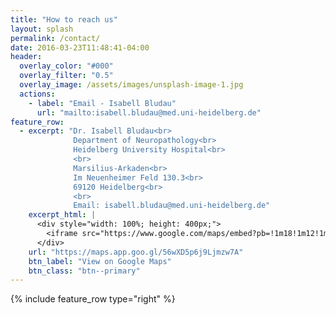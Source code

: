 ```yaml
---
title: "How to reach us"
layout: splash
permalink: /contact/
date: 2016-03-23T11:48:41-04:00
header:
  overlay_color: "#000"
  overlay_filter: "0.5"
  overlay_image: /assets/images/unsplash-image-1.jpg
  actions:
    - label: "Email - Isabell Bludau"
      url: "mailto:isabell.bludau@med.uni-heidelberg.de"
feature_row:
  - excerpt: "Dr. Isabell Bludau<br>
              Department of Neuropathology<br>
              Heidelberg University Hospital<br>
              ​<br>
              Marsilius-Arkaden<br>
              Im Neuenheimer Feld 130.3<br>
              69120 Heidelberg<br>
              ​<br>
              Email: isabell.bludau@med.uni-heidelberg.de"
    excerpt_html: |
      <div style="width: 100%; height: 400px;">
        <iframe src="https://www.google.com/maps/embed?pb=!1m18!1m12!1m3!1d5191.579672564542!2d8.668085077051334!3d49.412879971412785!2m3!1f0!2f0!3f0!3m2!1i1024!2i768!4f13.1!3m3!1m2!1s0x4797c12edb72c751%3A0xf8023778127f9cee!2sMarsilius-Arkaden!5e0!3m2!1sde!2sde!4v1717750780209!5m2!1sde!2sde" width="600" height="450" style="border:0;" allowfullscreen="" loading="lazy" referrerpolicy="no-referrer-when-downgrade"></iframe>
      </div>
    url: "https://maps.app.goo.gl/56wXD5p6j9Ljmzw7A"
    btn_label: "View on Google Maps"
    btn_class: "btn--primary"
---
```


{% include feature_row type="right" %}
